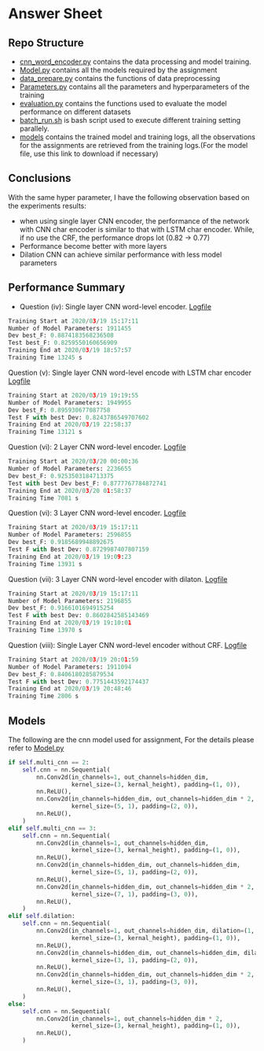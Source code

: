 # Answer Sheet

## Repo Structure

- [cnn_word_encoder.py](cnn_word_encoder.py) contains the data processing and model training.
- [Model.py](Model.py) contains all the models required by the assignment
- [data_prepare.py](data_prepare.py) contains the functions of data preprocessing
- [Parameters.py](Parameters.py) contains all the parameters and hyperparameters of the training
- [evaluation.py](evaluation.py) contains the functions used to evaluate the model performance on different datasets
- [batch_run.sh](batch_run.sh) is bash script used to execute different training setting parallely.
- [models](models) contains the trained model and training logs, all the observations for the assignments are retrieved from the training logs.(For the model file, use this link to download if necessary)

## Conclusions

With the same hyper parameter, I have the following observation based on the experiments results:

- when using single layer CNN encoder, the performance of the network with CNN char encoder is similar to that with LSTM char encoder. While, if no use the CRF, the performance drops lot (0.82 -> 0.77)
- Performance become better with more layers
- Dilation CNN can achieve similar performance with less model parameters

## Performance Summary

- Question (iv): Single layer CNN word-level encoder. [Logfile](./models/_20200319_151650_CNN_1_0_1.log)

```python
Training Start at 2020/03/19 15:17:11
Number of Model Parameters: 1911455
Dev best_F: 0.8874183568236508
Test best_F: 0.8259550160656909
Training End at 2020/03/19 18:57:57
Training Time 13245 s
```

Question (v): Single layer CNN word-level encode with LSTM char encoder [Logfile](./models/_20200319_191939_LSTM_1_0_1.log)

```python
Training Start at 2020/03/19 19:19:55
Number of Model Parameters: 1949955
Dev best_F: 0.895930677087758
Test F with best Dev: 0.8243786549707602
Training End at 2020/03/19 22:58:37
Training Time 13121 s
```

Question (vi): 2 Layer CNN word-level encoder. [Logfile](./models/_20200320_000019_CNN_2_0_1.log)

```python
Training Start at 2020/03/20 00:00:36
Number of Model Parameters: 2236655
Dev best_F: 0.9253503184713375
Test with best Dev best_F: 0.8777767784872741
Training End at 2020/03/20 01:58:37
Training Time 7081 s
```

Question (vi): 3 Layer CNN word-level encoder. [Logfile](./models/_20200319_151650_CNN_3_0_1.log)

```python
Training Start at 2020/03/19 15:17:11
Number of Model Parameters: 2596855
Dev best_F: 0.9185689948892675
Test F with Best Dev: 0.8729987407807159
Training End at 2020/03/19 19:09:23
Training Time 13931 s
```

Question (vii): 3 Layer CNN word-level encoder with dilaton. [Logfile](./models/_20200319_151650_CNN_1_1_1.log)

```python
Training Start at 2020/03/19 15:17:11
Number of Model Parameters: 2196855
Dev best_F: 0.9166101694915254
Test F with best Dev: 0.8602842585143469
Training End at 2020/03/19 19:10:01
Training Time 13970 s
```

Question (viii): Single Layer CNN word-level encoder without CRF. [Logfile](./models/_20200319_200142_CNN_1_0_0.log)

```python
Training Start at 2020/03/19 20:01:59
Number of Model Parameters: 1911094
Dev best_F: 0.8406180285879534
Test F with best Dev: 0.7751443592174437
Training End at 2020/03/19 20:48:46
Training Time 2806 s
```

## Models

The following are the cnn model used for assignment, For the details please refer to [Model.py](Model.py)

```python
if self.multi_cnn == 2:
    self.cnn = nn.Sequential(
        nn.Conv2d(in_channels=1, out_channels=hidden_dim,
                  kernel_size=(3, kernal_height), padding=(1, 0)),
        nn.ReLU(),
        nn.Conv2d(in_channels=hidden_dim, out_channels=hidden_dim * 2,
                  kernel_size=(5, 1), padding=(2, 0)),
        nn.ReLU(),
    )
elif self.multi_cnn == 3:
    self.cnn = nn.Sequential(
        nn.Conv2d(in_channels=1, out_channels=hidden_dim,
                  kernel_size=(3, kernal_height), padding=(1, 0)),
        nn.ReLU(),
        nn.Conv2d(in_channels=hidden_dim, out_channels=hidden_dim,
                  kernel_size=(5, 1), padding=(2, 0)),
        nn.ReLU(),
        nn.Conv2d(in_channels=hidden_dim, out_channels=hidden_dim * 2,
                  kernel_size=(7, 1), padding=(3, 0)),
        nn.ReLU(),
    )
elif self.dilation:
    self.cnn = nn.Sequential(
        nn.Conv2d(in_channels=1, out_channels=hidden_dim, dilation=(1, 1),
                  kernel_size=(3, kernal_height), padding=(1, 0)),
        nn.ReLU(),
        nn.Conv2d(in_channels=hidden_dim, out_channels=hidden_dim, dilation=(2, 1),
                  kernel_size=(3, 1), padding=(2, 0)),
        nn.ReLU(),
        nn.Conv2d(in_channels=hidden_dim, out_channels=hidden_dim * 2, dilation=(3, 1),
                  kernel_size=(3, 1), padding=(3, 0)),
        nn.ReLU(),
    )
else:
    self.cnn = nn.Sequential(
        nn.Conv2d(in_channels=1, out_channels=hidden_dim * 2,
                  kernel_size=(3, kernal_height), padding=(1, 0)),
        nn.ReLU(),
    )
```
